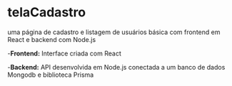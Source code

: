 # telaCadastro
uma página de cadastro e listagem de usuários básica com frontend em React e backend com Node.js

-**Frontend:** Interface criada com React


-**Backend:** API desenvolvida em Node.js conectada a um banco de dados Mongodb e biblioteca Prisma



